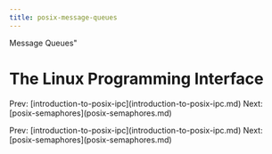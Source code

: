 ```yaml
---
title: posix-message-queues
---
```


Message Queues\"

# The Linux Programming Interface

Prev:
\[introduction-to-posix-ipc](introduction-to-posix-ipc.md)
Next: \[posix-semaphores](posix-semaphores.md)

Prev:
\[introduction-to-posix-ipc](introduction-to-posix-ipc.md)
Next: \[posix-semaphores](posix-semaphores.md)
